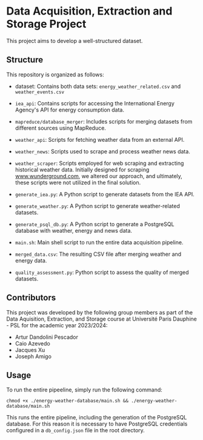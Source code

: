# Data Acquisition, Extraction and Storage Project

This project aims to develop a well-structured dataset.

## Structure

This repository is organized as follows:

- dataset: Contains both data sets: `energy_weather_related.csv` and `weather_events.csv`

- `iea_api`: Contains scripts for accessing the International Energy Agency's API for energy consumption data.

- `mapreduce/database_merger`: Includes scripts for merging datasets from different sources using MapReduce.

- `weather_api`: Scripts for fetching weather data from an external API.

- `weather_news`: Scripts used to scrape and process weather news data.

- `weather_scraper`: Scripts employed for web scraping and extracting historical weather data. Initially designed for scraping www.wunderground.com, we altered our approach, and ultimately, these scripts were not utilized in the final solution.

- `generate_iea.py`: A Python script to generate datasets from the IEA API.

- `generate_weather.py`: A Python script to generate weather-related datasets.

- `generate_psql_db.py`: A Python script to generate a PostgreSQL database with weather, energy and news data.

- `main.sh`: Main shell script to run the entire data acquisition pipeline.

- `merged_data.csv`: The resulting CSV file after merging weather and energy data.

- `quality_assessment.py`: Python script to assess the quality of merged datasets.

## Contributors

This project was developed by the following group members as part of the Data Aquisition, Extraction, and Storage course at Université Paris Dauphine - PSL for the academic year 2023/2024:

- Artur Dandolini Pescador
- Caio Azevedo
- Jacques Xu
- Joseph Amigo

## Usage

To run the entire pipeeline, simply run the following command:

```chmod +x ./energy-weather-database/main.sh && ./energy-weather-database/main.sh```

This runs the entire pipeline, including the generation of the PostgreSQL database. For this reason it is necessary to have PostgreSQL credentials configured in a `db_config.json` file in the root directory.
